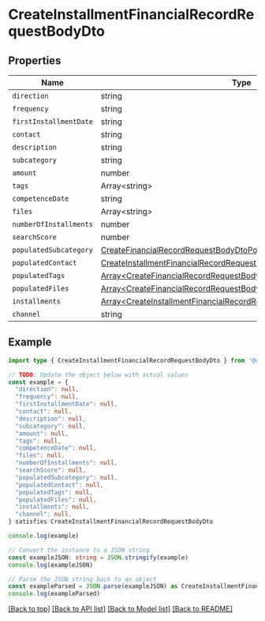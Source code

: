 
# CreateInstallmentFinancialRecordRequestBodyDto


## Properties

Name | Type
------------ | -------------
`direction` | string
`frequency` | string
`firstInstallmentDate` | string
`contact` | string
`description` | string
`subcategory` | string
`amount` | number
`tags` | Array&lt;string&gt;
`competenceDate` | string
`files` | Array&lt;string&gt;
`numberOfInstallments` | number
`searchScore` | number
`populatedSubcategory` | [CreateFinancialRecordRequestBodyDtoPopulatedSubcategory](CreateFinancialRecordRequestBodyDtoPopulatedSubcategory.md)
`populatedContact` | [CreateInstallmentFinancialRecordRequestBodyDtoPopulatedContact](CreateInstallmentFinancialRecordRequestBodyDtoPopulatedContact.md)
`populatedTags` | [Array&lt;CreateFinancialRecordRequestBodyDtoPopulatedTagsInner&gt;](CreateFinancialRecordRequestBodyDtoPopulatedTagsInner.md)
`populatedFiles` | [Array&lt;CreateFinancialRecordRequestBodyDtoPopulatedFilesInner&gt;](CreateFinancialRecordRequestBodyDtoPopulatedFilesInner.md)
`installments` | [Array&lt;CreateInstallmentFinancialRecordRequestBodyDtoInstallmentsInner&gt;](CreateInstallmentFinancialRecordRequestBodyDtoInstallmentsInner.md)
`channel` | string

## Example

```typescript
import type { CreateInstallmentFinancialRecordRequestBodyDto } from '@usesofia/pegasus-core-api-sdk'

// TODO: Update the object below with actual values
const example = {
  "direction": null,
  "frequency": null,
  "firstInstallmentDate": null,
  "contact": null,
  "description": null,
  "subcategory": null,
  "amount": null,
  "tags": null,
  "competenceDate": null,
  "files": null,
  "numberOfInstallments": null,
  "searchScore": null,
  "populatedSubcategory": null,
  "populatedContact": null,
  "populatedTags": null,
  "populatedFiles": null,
  "installments": null,
  "channel": null,
} satisfies CreateInstallmentFinancialRecordRequestBodyDto

console.log(example)

// Convert the instance to a JSON string
const exampleJSON: string = JSON.stringify(example)
console.log(exampleJSON)

// Parse the JSON string back to an object
const exampleParsed = JSON.parse(exampleJSON) as CreateInstallmentFinancialRecordRequestBodyDto
console.log(exampleParsed)
```

[[Back to top]](#) [[Back to API list]](../README.md#api-endpoints) [[Back to Model list]](../README.md#models) [[Back to README]](../README.md)


